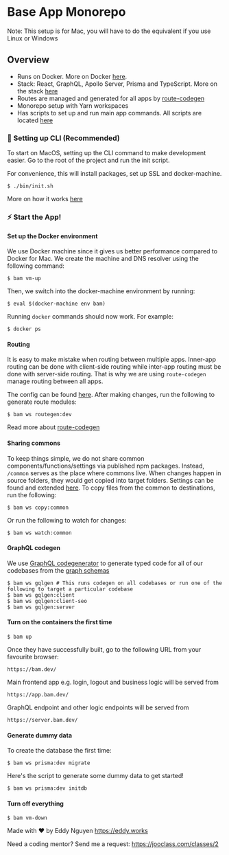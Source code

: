 # Base App Monorepo

Note: This setup is for Mac, you will have to do the equivalent if you use Linux or Windows

## Overview

- Runs on Docker. More on Docker [here](./docs/DOCKER.md).
- Stack: React, GraphQL, Apollo Server, Prisma and TypeScript. More on the stack [here](./docs/STACK.md)
- Routes are managed and generated for all apps by [route-codegen](https://github.com/eddeee888/route-codegen)
- Monorepo setup with Yarn workspaces
- Has scripts to set up and run main app commands. All scripts are located [here](./bin/)

### 🌟 Setting up CLI (Recommended)

To start on MacOS, setting up the CLI command to make development easier. Go to the root of the project and run the init script.

For convenience, this will install packages, set up SSL and docker-machine.

```
$ ./bin/init.sh
```

More on how it works [here](./docs/INIT.md)

### ⚡️ Start the App!

#### Set up the Docker environment

We use Docker machine since it gives us better performance compared to Docker for Mac. We create the machine and DNS resolver using the following command:

```
$ bam vm-up
```

Then, we switch into the docker-machine environment by running:

```
$ eval $(docker-machine env bam)
```

Running `docker` commands should now work. For example:

```
$ docker ps
```

#### Routing

It is easy to make mistake when routing between multiple apps. Inner-app routing can be done with client-side routing while inter-app routing must be done with server-side routing. That is why we are using `route-codegen` manage routing between all apps.

The config can be found [here](./route-manager/route-codegen.yml). After making changes, run the following to generate route modules:

```
$ bam ws routegen:dev
```

Read more about [route-codegen](https://github.com/eddeee888/route-codegen)

#### Sharing commons

To keep things simple, we do not share common components/functions/settings via published npm packages. Instead, `/common` serves as the place where commons live. When changes happen in source folders, they would get copied into target folders. Settings can be found and extended [here](./common/utils/config.js#L7-L17). To copy files from the common to destinations, run the following:

```
$ bam ws copy:common
```

Or run the following to watch for changes:

```
$ bam ws watch:common
```

#### GraphQL codegen

We use [GraphQL codegenerator](https://github.com/dotansimha/graphql-code-generator) to generate typed code for all of our codebases from the [graph schemas](./services/server/src/app/graph/schemas)

```
$ bam ws gqlgen # This runs codegen on all codebases or run one of the following to target a particular codebase
$ bam ws gqlgen:client
$ bam ws gqlgen:client-seo
$ bam ws gqlgen:server
```

#### Turn on the containers the first time

```
$ bam up
```

Once they have successfully built, go to the following URL from your favourite browser:

```
https://bam.dev/
```

Main frontend app e.g. login, logout and business logic will be served from

```
https://app.bam.dev/
```

GraphQL endpoint and other logic endpoints will be served from

```
https://server.bam.dev/
```

#### Generate dummy data

To create the database the first time:

```
$ bam ws prisma:dev migrate
```

Here's the script to generate some dummy data to get started!

```
$ bam ws prisma:dev initdb
```

#### Turn off everything

```
$ bam vm-down
```

Made with ♥ by Eddy Nguyen
https://eddy.works

Need a coding mentor? Send me a request: https://jooclass.com/classes/2

